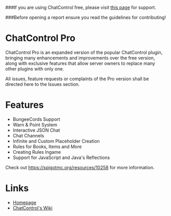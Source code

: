 ###If you are using ChatControl free, please visit [this page](http://github.com/kangarko/ChatControl/issues) for support.

###Before opening a report ensure you read the guidelines for contributing!

ChatControl Pro
===============
ChatControl Pro is an expanded version of the popular ChatControl plugin, bringing many enhancements and improvements over the free version, along with exclusive features that allow server owners to replace many other plugins with only one.

All issues, feature requests or complaints of the Pro version shall be directed here to the Issues section.

Features
========
 * BungeeCords Support
 * Warn & Point System
 * Interactive JSON Chat
 * Chat Channels
 * Infinite and Custom Placeholder Creation
 * Rules for Books, Items and More
 * Creating Rules Ingame
 * Support for JavaScript and Java's Reflections

Check out https://spigotmc.org/resources/10258 for more information.

Links
=====
 * [Homepage](https://spigotmc.org/resources/10258)
 * [ChatControl's Wiki](https://github.com/kangarko/ChatControl/wiki)
